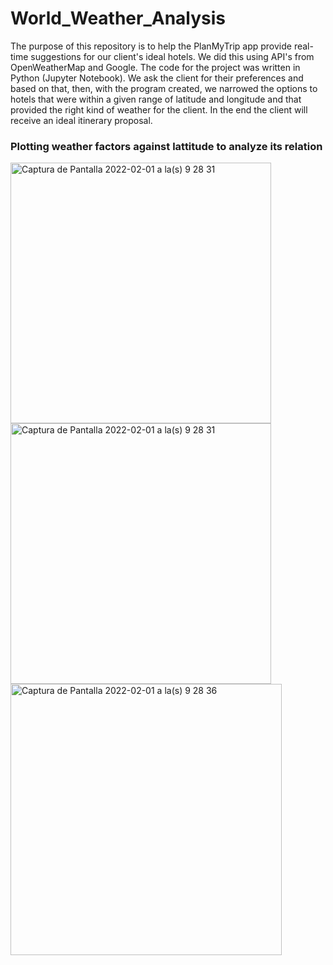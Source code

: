 # World_Weather_Analysis

The purpose of this repository is to help the PlanMyTrip app provide real-time suggestions for our client's ideal hotels. We did this using API's from OpenWeatherMap and Google. 
The code for the project was written in Python (Jupyter Notebook). 
We ask the client for their preferences and based on that, then, with the program created, we narrowed the options to hotels that were within a given range of latitude and longitude and that provided the right kind of weather for the client. In the end the client will receive an ideal itinerary proposal.



### Plotting weather factors against lattitude to analyze its relation

<img width="417" alt="Captura de Pantalla 2022-02-01 a la(s) 9 28 31" src="https://user-images.githubusercontent.com/85467925/151998206-fcaa4802-ef32-43cd-96e3-89c07242e308.png">
<img width="417" alt="Captura de Pantalla 2022-02-01 a la(s) 9 28 31" src="https://user-images.githubusercontent.com/85467925/151998215-18050a89-e124-4956-a5b5-6ae9c7cca465.png">
<img width="434" alt="Captura de Pantalla 2022-02-01 a la(s) 9 28 36" src="https://user-images.githubusercontent.com/85467925/151998220-9cd1e677-17fb-44bb-a8c1-68020152f124.png">
